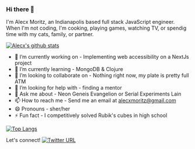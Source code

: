 ### Hi there 👋

I'm Alecx Moritz, an Indianapolis based full stack JavaScript engineer. When I'm not coding, I'm cooking, playing games, watching TV, or spendig time with my cats, family, or partner.


[![Alecx's github stats](https://github-readme-stats.vercel.app/api?username=alecxmoritz&count_private=true&show_icons=true&theme=synthwave&langs_count=true)](https://github.com/anuraghazra/github-readme-stats)


- 🔭 I’m currently working on - Implementing web accessibility on a NextJs project
- 🌱 I’m currently learning - MongoDB & Clojure
- 👯 I’m looking to collaborate on - Nothing right now, my plate is pretty full ATM
- 🤔 I’m looking for help with - finding a mentor
- 💬 Ask me about - Neon Geneis Evangelion or Serial Experiments Lain
- 📫 How to reach me - Send me an email at alecxmoritz@gmail.com
- 😄 Pronouns - sher/her
- ⚡ Fun fact - I competitively solved Rubik's cubes in high school


[![Top Langs](https://github-readme-stats.vercel.app/api/top-langs/?username=alecxmoritz&theme=synthwave)](https://github.com/anuraghazra/github-readme-stats)

Let's connect!
[![Twitter URL](https://img.shields.io/twitter/url/https/twitter.com/consoledotyikes.svg?style=social&label=Follow%20%40consoledotyikes)](https://twitter.com/consoledotyikes)
